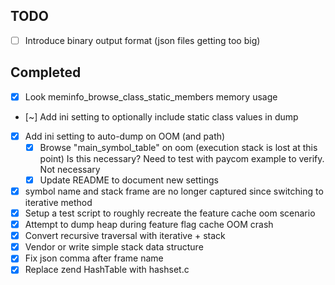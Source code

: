 ## TODO
- [ ] Introduce binary output format (json files getting too big)

## Completed
- [x] Look meminfo_browse_class_static_members memory usage
- [~] Add ini setting to optionally include static class values in dump
- [x] Add ini setting to auto-dump on OOM (and path)
    - [x] Browse "main_symbol_table" on oom (execution stack is lost at this point)
        Is this necessary? Need to test with paycom example to verify. Not necessary
    - [x] Update README to document new settings
- [x] symbol name and stack frame are no longer captured since switching to
  iterative method
- [x] Setup a test script to roughly recreate the feature cache oom scenario
- [x] Attempt to dump heap during feature flag cache OOM crash
- [x] Convert recursive traversal with iterative + stack
- [x] Vendor or write simple stack data structure
- [x] Fix json comma after frame name
- [x] Replace zend HashTable with hashset.c

